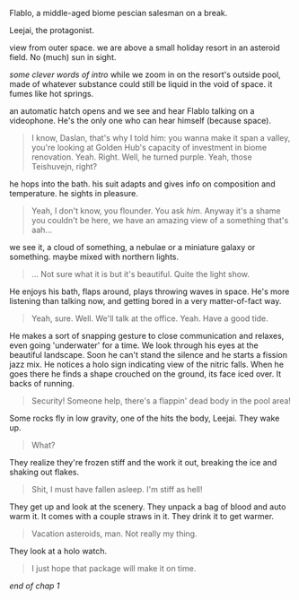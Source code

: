 Flablo, a middle-aged biome pescian salesman on a break.

Leejai, the protagonist.

view from outer space. we are above a small holiday resort in an asteroid field. No (much) sun in sight.

*some clever words of intro* while we zoom in on the resort's outside pool, made of whatever substance could still be liquid in the void of space. it fumes like hot springs.

an automatic hatch opens and we see and hear Flablo talking on a videophone. He's the only one who can hear himself (because space).

> I know, Daslan, that's why I told him: you wanna make it span a valley, you're looking at Golden Hub's capacity of investment in biome renovation. Yeah. Right. Well, he turned purple. Yeah, those Teishuvejn, right?

he hops into the bath. his suit adapts and gives info on composition and temperature. he sights in pleasure.

> Yeah, I don't know, you flounder. You ask *him*. Anyway it's a shame you couldn't be here, we have an amazing view of a something that's aah…

we see it, a cloud of something, a nebulae or a miniature galaxy or something. maybe mixed with northern lights.

> … Not sure what it is but it's beautiful. Quite the light show.



He enjoys his bath, flaps around, plays throwing waves in space. He's more listening than talking now, and getting bored in a very matter-of-fact way.

> Yeah, sure. Well. We'll talk at the office. Yeah. Have a good tide.

He makes a sort of snapping gesture to close communication and relaxes, even going 'underwater' for a time. We look through his eyes at the beautiful landscape. Soon he can't stand the silence and he starts a fission jazz mix. He notices a holo sign indicating view of the nitric falls. When he goes there he finds a shape crouched on the ground, its face iced over. It backs of running.

> Security! Someone help, there's a flappin' dead body in the pool area!

Some rocks fly in low gravity, one of the hits the body, Leejai. They wake up.

> What?

They realize they're frozen stiff and the work it out, breaking the ice and shaking out flakes.

> Shit, I must have fallen asleep. I'm stiff as hell!

They get up and look at the scenery. They unpack a bag of blood and auto warm it. It comes with a couple straws in it. They drink it to get warmer.

> Vacation asteroids, man. Not really my thing.

They look at a holo watch.

> I just hope that package will make it on time.

*end of chap 1*
